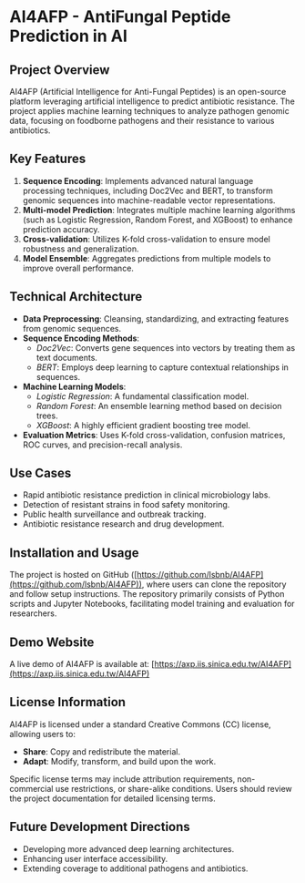 # AI4AFP - AntiFungal Peptide Prediction in AI

## Project Overview
AI4AFP (Artificial Intelligence for Anti-Fungal Peptides) is an open-source platform leveraging artificial intelligence to predict antibiotic resistance. The project applies machine learning techniques to analyze pathogen genomic data, focusing on foodborne pathogens and their resistance to various antibiotics.

## Key Features
1. **Sequence Encoding**: Implements advanced natural language processing techniques, including Doc2Vec and BERT, to transform genomic sequences into machine-readable vector representations.
2. **Multi-model Prediction**: Integrates multiple machine learning algorithms (such as Logistic Regression, Random Forest, and XGBoost) to enhance prediction accuracy.
3. **Cross-validation**: Utilizes K-fold cross-validation to ensure model robustness and generalization.
4. **Model Ensemble**: Aggregates predictions from multiple models to improve overall performance.

## Technical Architecture
- **Data Preprocessing**: Cleansing, standardizing, and extracting features from genomic sequences.
- **Sequence Encoding Methods**:
  - *Doc2Vec*: Converts gene sequences into vectors by treating them as text documents.
  - *BERT*: Employs deep learning to capture contextual relationships in sequences.
- **Machine Learning Models**:
  - *Logistic Regression*: A fundamental classification model.
  - *Random Forest*: An ensemble learning method based on decision trees.
  - *XGBoost*: A highly efficient gradient boosting tree model.
- **Evaluation Metrics**: Uses K-fold cross-validation, confusion matrices, ROC curves, and precision-recall analysis.

## Use Cases
- Rapid antibiotic resistance prediction in clinical microbiology labs.
- Detection of resistant strains in food safety monitoring.
- Public health surveillance and outbreak tracking.
- Antibiotic resistance research and drug development.

## Installation and Usage
The project is hosted on GitHub ([https://github.com/lsbnb/AI4AFP](https://github.com/lsbnb/AI4AFP)), where users can clone the repository and follow setup instructions. The repository primarily consists of Python scripts and Jupyter Notebooks, facilitating model training and evaluation for researchers.

## Demo Website
A live demo of AI4AFP is available at: [https://axp.iis.sinica.edu.tw/AI4AFP](https://axp.iis.sinica.edu.tw/AI4AFP)

## License Information
AI4AFP is licensed under a standard Creative Commons (CC) license, allowing users to:
- **Share**: Copy and redistribute the material.
- **Adapt**: Modify, transform, and build upon the work.

Specific license terms may include attribution requirements, non-commercial use restrictions, or share-alike conditions. Users should review the project documentation for detailed licensing terms.

## Future Development Directions
- Developing more advanced deep learning architectures.
- Enhancing user interface accessibility.
- Extending coverage to additional pathogens and antibiotics.





